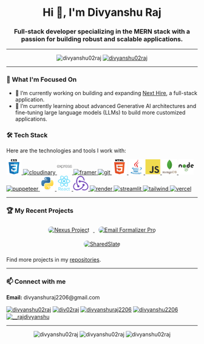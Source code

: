 <h1 align="center">Hi 👋, I'm Divyanshu Raj</h1>
<h3 align="center">Full-stack developer specializing in the MERN stack with a passion for building robust and scalable applications.</h3>

---

<div align="center">
  <img src="https://komarev.com/ghpvc/?username=divyanshu02raj&label=Profile%20views&color=0e75b6&style=flat" alt="divyanshu02raj" />
  <a href="https://github.com/ryo-ma/github-profile-trophy">
    <img src="https://github-profile-trophy.vercel.app/?username=divyanshu02raj" alt="divyanshu02raj" />
  </a>
</div>

---

### 🚀 What I'm Focused On
- 🔭 I’m currently working on building and expanding [Next Hire](https://next-hire-lilac.vercel.app/), a full-stack application.
- 🌱 I’m currently learning about advanced Generative AI architectures and fine-tuning large language models (LLMs) to build more customized applications.

### 🛠️ Tech Stack
Here are the technologies and tools I work with:
<p align="left"> 
  <a href="https://www.w3schools.com/css/" target="_blank" rel="noreferrer"> <img src="https://raw.githubusercontent.com/devicons/devicon/master/icons/css3/css3-original-wordmark.svg" alt="css3" width="40" height="40"/> </a> 
  <a href="https://cloudinary.com" target="_blank" rel="noreferrer"> <img src="https://www.vectorlogo.zone/logos/cloudinary/cloudinary-icon.svg" alt="cloudinary" width="40" height="40"/> </a>
  <a href="https://expressjs.com" target="_blank" rel="noreferrer"> <img src="https://raw.githubusercontent.com/devicons/devicon/master/icons/express/express-original-wordmark.svg" alt="express" width="40" height="40"/> </a> 
  <a href="https://www.framer.com/" target="_blank" rel="noreferrer"> <img src="https://www.vectorlogo.zone/logos/framer/framer-icon.svg" alt="framer" width="40" height="40"/> </a> 
  <a href="https://git-scm.com/" target="_blank" rel="noreferrer"> <img src="https://www.vectorlogo.zone/logos/git-scm/git-scm-icon.svg" alt="git" width="40" height="40"/> </a> 
  <a href="https://www.w3.org/html/" target="_blank" rel="noreferrer"> <img src="https://raw.githubusercontent.com/devicons/devicon/master/icons/html5/html5-original-wordmark.svg" alt="html5" width="40" height="40"/> </a> 
  <a href="https://www.java.com" target="_blank" rel="noreferrer"> <img src="https://raw.githubusercontent.com/devicons/devicon/master/icons/java/java-original.svg" alt="java" width="40" height="40"/> </a> 
  <a href="https://developer.mozilla.org/en-US/docs/Web/JavaScript" target="_blank" rel="noreferrer"> <img src="https://raw.githubusercontent.com/devicons/devicon/master/icons/javascript/javascript-original.svg" alt="javascript" width="40" height="40"/> </a> 
  <a href="https://www.mongodb.com/" target="_blank" rel="noreferrer"> <img src="https://raw.githubusercontent.com/devicons/devicon/master/icons/mongodb/mongodb-original-wordmark.svg" alt="mongodb" width="40" height="40"/> </a> 
  <a href="https://nodejs.org" target="_blank" rel="noreferrer"> <img src="https://raw.githubusercontent.com/devicons/devicon/master/icons/nodejs/nodejs-original-wordmark.svg" alt="nodejs" width="40" height="40"/> </a> 
  <a href="https://github.com/puppeteer/puppeteer" target="_blank" rel="noreferrer"> <img src="https://www.vectorlogo.zone/logos/pptrdev/pptrdev-official.svg" alt="puppeteer" width="40" height="40"/> </a> 
  <a href="https://www.python.org" target="_blank" rel="noreferrer"> <img src="https://raw.githubusercontent.com/devicons/devicon/master/icons/python/python-original.svg" alt="python" width="40" height="40"/> </a> 
  <a href="https://reactjs.org/" target="_blank" rel="noreferrer"> <img src="https://raw.githubusercontent.com/devicons/devicon/master/icons/react/react-original-wordmark.svg" alt="react" width="40" height="40"/> </a> 
  <a href="https://redux.js.org" target="_blank" rel="noreferrer"> <img src="https://raw.githubusercontent.com/devicons/devicon/master/icons/redux/redux-original.svg" alt="redux" width="40" height="40"/> </a> 
  <a href="https://render.com" target="_blank" rel="noreferrer"> <img src="https://www.vectorlogo.zone/logos/renderinc/renderinc-icon.svg" alt="render" width="40" height="40"/> </a>
  <a href="https://streamlit.io" target="_blank" rel="noreferrer"> <img src="https://docs.streamlit.io/logo.svg" alt="streamlit" width="40" height="40"/> </a>
  <a href="https://tailwindcss.com/" target="_blank" rel="noreferrer"> <img src="https://www.vectorlogo.zone/logos/tailwindcss/tailwindcss-icon.svg" alt="tailwind" width="40" height="40"/> </a>
  <a href="https://vercel.com" target="_blank" rel="noreferrer"> <img src="https://www.vectorlogo.zone/logos/vercel/vercel-icon.svg" alt="vercel" width="40" height="40"/> </a>
</p>

---

### 🏆 My Recent Projects
<p align="center">
  <a href="YOUR_NEXUS_REPO_LINK_HERE" target="_blank">
    <img src="YOUR_NEXUS_IMAGE_URL_HERE" alt="Nexus Project" style="width: 45%; margin: 10px; border-radius: 8px;">
  </a>
  <a href="YOUR_EMAIL_FORMALIZER_REPO_LINK_HERE" target="_blank">
    <img src="YOUR_EMAIL_FORMALIZER_IMAGE_URL_HERE" alt="Email Formalizer Pro" style="width: 45%; margin: 10px; border-radius: 8px;">
  </a>
  <br>
  <a href="YOUR_SHAREDSLATE_REPO_LINK_HERE" target="_blank">
    <img src="YOUR_SHAREDSLATE_IMAGE_URL_HERE" alt="SharedSlate" style="width: 45%; margin: 10px; border-radius: 8px;">
  </a>
  <br>
  <p>
    Find more projects in my <a href="https://github.com/divyanshu02raj?tab=repositories">repositories</a>.
  </p>
</p>

---

### 📫 Connect with me
<p align="left">
  <strong>Email:</strong> divyanshuraj2206@gmail.com
</p>
<p align="left">
  <a href="https://twitter.com/divyanshu02raj" target="blank"><img align="center" src="https://raw.githubusercontent.com/rahuldkjain/github-profile-readme-generator/master/src/images/icons/Social/twitter.svg" alt="divyanshu02raj" height="30" width="40" /></a>
  <a href="https://linkedin.com/in/div02raj" target="blank"><img align="center" src="https://raw.githubusercontent.com/rahuldkjain/github-profile-readme-generator/master/src/images/icons/Social/linked-in-alt.svg" alt="div02raj" height="30" width="40" /></a>
  <a href="https://kaggle.com/divyanshuraj2206" target="blank"><img align="center" src="https://raw.githubusercontent.com/rahuldkjain/github-profile-readme-generator/master/src/images/icons/Social/kaggle.svg" alt="divyanshuraj2206" height="30" width="40" /></a>
  <a href="https://fb.com/divyanshu2206" target="blank"><img align="center" src="https://raw.githubusercontent.com/rahuldkjain/github-profile-readme-generator/master/src/images/icons/Social/facebook.svg" alt="divyanshu2206" height="30" width="40" /></a>
  <a href="https://instagram.com/__rajdivyanshu" target="blank"><img align="center" src="https://raw.githubusercontent.com/rahuldkjain/github-profile-readme-generator/master/src/images/icons/Social/instagram.svg" alt="__rajdivyanshu" height="30" width="40" /></a>
</p>

---

<p align="center">
  <img src="https://github-readme-stats.vercel.app/api/top-langs?username=divyanshu02raj&show_icons=true&locale=en&layout=compact" alt="divyanshu02raj" />
  <img src="https://github-readme-stats.vercel.app/api?username=divyanshu02raj&show_icons=true&locale=en" alt="divyanshu02raj" />
  <img src="https://github-readme-streak-stats.herokuapp.com/?user=divyanshu02raj&" alt="divyanshu02raj" />
</p>
